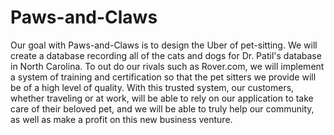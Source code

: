 # Paws-and-Claws

Our goal with Paws-and-Claws is to design the Uber of pet-sitting. We will create a database recording all of the cats and dogs for Dr. Patil's database in North Carolina. To out do our rivals such as Rover.com, we will implement a system of training and certification so that the pet sitters we provide will be of a high level of quality. With this trusted system, our customers, whether traveling or at work, will be able to rely on our application to take care of their beloved pet, and we will be able to truly help our community, as well as make a profit on this new business venture.
